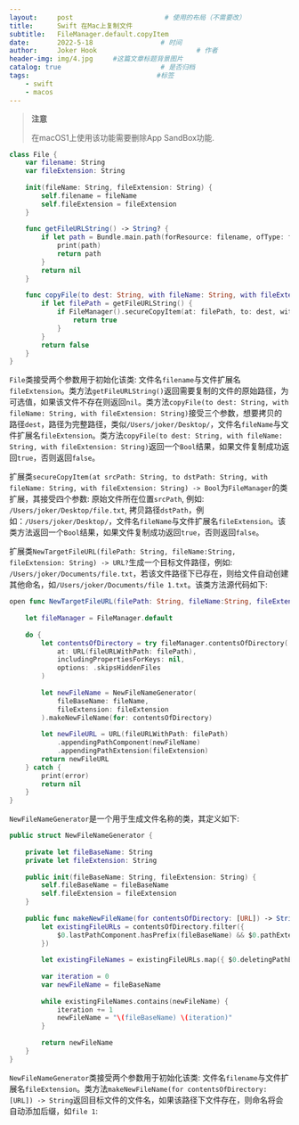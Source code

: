 ```yaml
---
layout:     post                       # 使用的布局（不需要改）
title:      Swift 在Mac上复制文件
subtitle:   FileManager.default.copyItem
date:       2022-5-18                 # 时间
author:     Joker Hook                         # 作者
header-img: img/4.jpg     #这篇文章标题背景图片
catalog: true                         # 是否归档
tags:                                #标签
    - swift
    - macos
---
```


> **注意**
>
> 在macOS1上使用该功能需要删除App SandBox功能.

```swift
class File {
    var filename: String
    var fileExtension: String
    
    init(fileName: String, fileExtension: String) {
        self.filename = fileName
        self.fileExtension = fileExtension
    }
    
    func getFileURLString() -> String? {
        if let path = Bundle.main.path(forResource: filename, ofType: fileExtension) {
            print(path)
            return path
        }
        return nil
    }
    
    func copyFile(to dest: String, with fileName: String, with fileExtension: String) -> Bool {
        if let filePath = getFileURLString() {
            if FileManager().secureCopyItem(at: filePath, to: dest, with: fileName, with: fileExtension) {
                return true
            }
        }
        return false
    }
}
```
`File`类接受两个参数用于初始化该类: 文件名`filename`与文件扩展名`fileExtension`。类方法`getFileURLString()`返回需要复制的文件的原始路径，为可选值，如果该文件不存在则返回`nil`。类方法`copyFile(to dest: String, with fileName: String, with fileExtension: String)`接受三个参数，想要拷贝的路径`dest`，路径为完整路径，类似`/Users/joker/Desktop/`，文件名`fileName`与文件扩展名`fileExtension`。类方法`copyFile(to dest: String, with fileName: String, with fileExtension: String)`返回一个`Bool`结果，如果文件复制成功返回`true`，否则返回`false`。

扩展类`secureCopyItem(at srcPath: String, to dstPath: String, with fileName: String, with fileExtension: String) -> Bool`为`FileManager`的类扩展，其接受四个参数: 原始文件所在位置`srcPath`, 例如: `/Users/joker/Desktop/file.txt`, 拷贝路径`dstPath`，例如：`/Users/joker/Desktop/`，文件名`fileName`与文件扩展名`fileExtension`。该类方法返回一个`Bool`结果，如果文件复制成功返回`true`，否则返回`false`。

扩展类`NewTargetFileURL(filePath: String, fileName:String, fileExtension: String) -> URL?`生成一个目标文件路径，例如: `/Users/joker/Documents/file.txt`，若该文件路径下已存在，则给文件自动创建其他命名，如`/Users/joker/Documents/file 1.txt`。该类方法源代码如下:
```swift
open func NewTargetFileURL(filePath: String, fileName:String, fileExtension: String) -> URL? {
        
    let fileManager = FileManager.default
        
    do {
        let contentsOfDirectory = try fileManager.contentsOfDirectory(
            at: URL(fileURLWithPath: filePath),
            includingPropertiesForKeys: nil,
            options: .skipsHiddenFiles
        )
            
        let newFileName = NewFileNameGenerator(
            fileBaseName: fileName,
            fileExtension: fileExtension
        ).makeNewFileName(for: contentsOfDirectory)
            
        let newFileURL = URL(fileURLWithPath: filePath)
            .appendingPathComponent(newFileName)
            .appendingPathExtension(fileExtension)
        return newFileURL
    } catch {
        print(error)
        return nil
    }
}
```

`NewFileNameGenerator`是一个用于生成文件名称的类，其定义如下:
```swift
public struct NewFileNameGenerator {
    
    private let fileBaseName: String
    private let fileExtension: String
    
    public init(fileBaseName: String, fileExtension: String) {
        self.fileBaseName = fileBaseName
        self.fileExtension = fileExtension
    }
    
    public func makeNewFileName(for contentsOfDirectory: [URL]) -> String {
        let existingFileURLs = contentsOfDirectory.filter({
            $0.lastPathComponent.hasPrefix(fileBaseName) && $0.pathExtension == fileExtension
        })
        
        let existingFileNames = existingFileURLs.map({ $0.deletingPathExtension().lastPathComponent })
        
        var iteration = 0
        var newFileName = fileBaseName
        
        while existingFileNames.contains(newFileName) {
            iteration += 1
            newFileName = "\(fileBaseName) \(iteration)"
        }
        
        return newFileName
    }
}
```
`NewFileNameGenerator`类接受两个参数用于初始化该类: 文件名`filename`与文件扩展名`fileExtension`。类方法`makeNewFileName(for contentsOfDirectory: [URL]) -> String`返回目标文件的文件名，如果该路径下文件存在，则命名将会自动添加后缀，如`file 1`:

